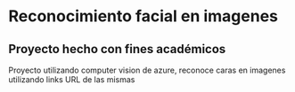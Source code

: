 # Reconocimiento facial en imagenes
## Proyecto hecho con fines académicos
Proyecto  utilizando computer vision de azure, reconoce caras en imagenes utilizando links URL de las mismas
